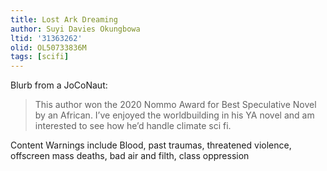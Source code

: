 ```yaml
---
title: Lost Ark Dreaming
author: Suyi Davies Okungbowa
ltid: '31363262'
olid: OL50733836M
tags: [scifi]
---
```


Blurb from a JoCoNaut:

> This author won the 2020 Nommo Award for Best Speculative Novel by an African.
> I’ve enjoyed the worldbuilding in his YA novel and am interested to see how
> he’d handle climate sci fi.

Content Warnings include Blood, past traumas, threatened violence, offscreen
mass deaths, bad air and filth, class oppression
